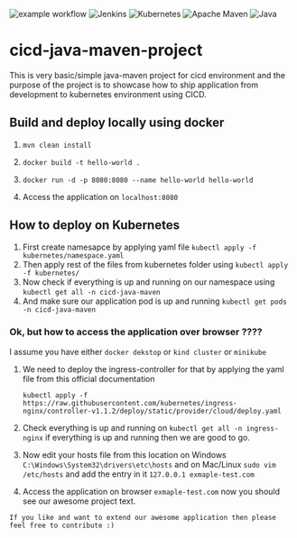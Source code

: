 ![example workflow](https://github.com/DashrathMundkar/cicd-java-maven-project/actions/workflows/maven.yml/badge.svg) ![Jenkins](https://img.shields.io/badge/jenkins-%232C5263.svg?style=for-the-badge&logo=jenkins&logoColor=purple) ![Kubernetes](https://img.shields.io/badge/kubernetes-%23326ce5.svg?style=for-the-badge&logo=kubernetes&logoColor=white) ![Apache Maven](https://img.shields.io/badge/Apache%20Maven-C71A36?style=for-the-badge&logo=Apache%20Maven&logoColor=white) ![Java](https://img.shields.io/badge/java-%23ED8B00.svg?style=for-the-badge&logo=java&logoColor=white) 

# cicd-java-maven-project
This is very basic/simple java-maven project for cicd environment and the purpose of the project is to showcase how to ship application from development to kubernetes environment using CICD.

## Build and deploy locally using docker

1. ```mvn clean install```


3. ```docker build -t hello-world .```


4. ```docker run -d -p 8080:8080 --name hello-world hello-world```


5. Access the application on ```localhost:8080```


## How to deploy on Kubernetes 

1.  First create namesapce by applying yaml file  ```kubectl apply -f kubernetes/namespace.yaml```
3.  Then apply rest of the files from kubernetes folder using ```kubectl apply -f kubernetes/```
4.  Now check if everything is up and running on our namespace using ```kubectl get all -n cicd-java-maven```
5.  And make sure our application pod is up and running ```kubectl get pods -n cicd-java-maven```

### Ok, but how to access the application over browser ????

I assume you have either ```docker dekstop``` or ```kind cluster``` or ```minikube```

1. We need to deploy the ingress-controller for that by applying the yaml file from this official documentation 
 
    ```kubectl apply -f https://raw.githubusercontent.com/kubernetes/ingress-nginx/controller-v1.1.2/deploy/static/provider/cloud/deploy.yaml```
    
2. Check everything is up and running on ```kubectl get all -n ingress-nginx``` if everything is up and running then we are good to go.

3. Now edit your hosts file from this location on Windows ```C:\Windows\System32\drivers\etc\hosts``` and on Mac/Linux ```sudo vim /etc/hosts``` and add the entry in it ```127.0.0.1 exmaple-test.com```

4. Access the application on browser ```exmaple-test.com``` now you should see our awesome project text.


```If you like and want to extend our awesome application then please feel free to contribute :) ```
